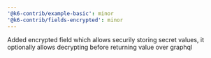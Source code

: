 ```yaml
---
'@k6-contrib/example-basic': minor
'@k6-contrib/fields-encrypted': minor
---
```


Added encrypted field which allows securily storing secret values, it optionally allows decrypting before returning value over graphql
